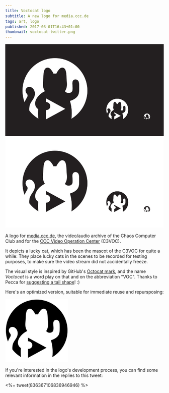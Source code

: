 ```yaml
---
title: Voctocat logo
subtitle: A new logo for media.ccc.de
tags: art, logo
published: 2017-03-01T16:43+01:00
thumbnail: voctocat-twitter.png
---
```


[![voctocat](voctocat-sample.svg)](voctocat-sample.svg)

A logo for [media.ccc.de](https://media.ccc.de), the video/audio archive of the Chaos Computer Club and for the [CCC Video Operation Center](https://c3voc.de/) (C3VOC).

It depicts a lucky cat, which has been the mascot of the C3VOC for quite a while: They place lucky cats in the scenes to be recorded for testing purposes, to make sure the video stream did not accidentally freeze.

The visual style is inspired by GitHub's [Octocat mark](https://github.com/logos), and the name *Voctocat* is a word play on that and on the abbreviation "VOC". Thanks to Pecca for [suggesting a tail shape](https://twitter.com/Pecc0r/status/836517783668211712)! :)

Here's an optimized version, suitable for immediate reuse and repursposing:

[![voctocat](voctocat.svg)](voctocat.svg)

If you're interested in the logo's development process, you can find some relevant information in the replies to this tweet:

<%= tweet(836367106836946946) %>
